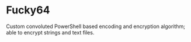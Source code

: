 # Fucky64
Custom convoluted PowerShell based encoding and encryption algorithm; able to encrypt strings and text files.
